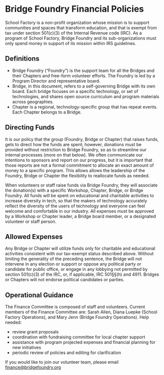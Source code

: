 # Bridge Foundry Financial Policies

School Factory is a non-profit organization whose mission is to support communities and spaces that transform education, and that is exempt from tax under section 501(c)(3) of the Internal Revenue code (IRC). As a program of School Factory, Bridge Foundry and its sub-organizations must only spend money in support of its mission within IRS guidelines.

## Definitions
* Bridge Foundry (“Foundry”) is the support team for all the Bridges and their Chapters and free-form volunteer efforts.  The Foundry is led by a Program Director and representative board.
* Bridge, in this document, refers to a self-governing Bridge with its own board.  Each bridge focuses on a specific technology, or set of technologies, and shares open source curriculum and program materials across geographies.
* Chapter is a regional, technology-specific group that has repeat events.  Each Chapter belongs to a Bridge.

## Directing Funds
It is our policy that the group (Foundry, Bridge or Chapter) that raises funds, gets to direct how the funds are spent; however, donations must be provided without restriction to Bridge Foundry, so as to streamline our internal processes (more on that below). We often communicate our intentions to sponsors and report on our progress, but it is important that those reports are not a formal commitment to allocate an exact amount of money to a specific program.  This allows allows the leadership of the Foundry, Bridge or Chapter the flexibility to reallocate funds as needed.

When volunteers or staff raise funds via Bridge Foundry, they will associate the donation(s) with a specific Workshop, Chapter, Bridge, or Bridge Foundry.  All funds will be spent on educational and charitable activities to increase diversity in tech, so that the makers of technology accurately reflect the diversity of the users of technology and everyone can feel welcome and comfortable in our industry. All expenses must be approved by a Workshop or Chapter leader, a Bridge board member, or a designated volunteer or staff person.  

## Allowed Expenses
Any Bridge or Chapter will utilize funds only for charitable and educational activities consistent with our tax-exempt status described above. Without limiting the generality of the preceding sentence, the Bridge will not intervene in any election or support or oppose any political party or candidate for public office, or engage in any lobbying not permitted by section 501(c)(3) of the IRC, or, if applicable, IRC 501§§(h) and 4911. Bridges or Chapters will not endorse political candidates or parties.

## Operational Guidance
The Finance Committee is composed of staff and volunteers.  Current members of the Finance Committee are: Sarah Allen,
Diana Luepke (School Factory Operations), and Mary Jenn (Bridge Foundry Operations).
Help needed:

* review grant proposals
* coordination with fundraising committee for local chapter support
* assistance with program projected expenses and financial planning for new initiatives
* periodic review of policies and editing for clarification

If you would like to join our volunteer team, please email finance@bridgefoundry.org
